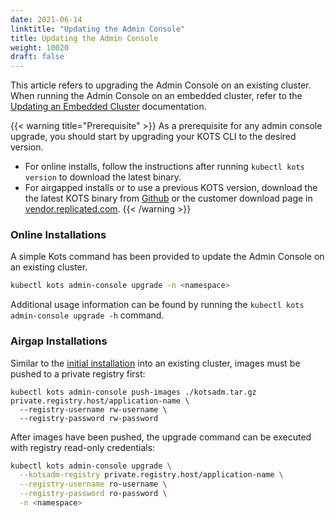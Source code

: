 ```yaml
---
date: 2021-06-14
linktitle: "Updating the Admin Console"
title: Updating the Admin Console
weight: 10020
draft: false
---
```


This article refers to upgrading the Admin Console on an existing cluster. 
When running the Admin Console on an embedded cluster, refer to the [Updating an Embedded Cluster](/kotsadm/updating/updating-embedded-cluster/) documentation.

{{< warning title="Prerequisite" >}}
As a prerequisite for any admin console upgrade, you should start by upgrading your KOTS CLI to the desired version.
* For online installs, follow the instructions after running `kubectl kots version` to download the latest binary.
* For airgapped installs or to use a previous KOTS version, download the the latest KOTS binary from [Github](https://github.com/replicatedhq/kots/releases) or the customer download page in [vendor.replicated.com](https://vendor.replicated.com).
{{< /warning >}}

### Online Installations

A simple Kots command has been provided to update the Admin Console on an existing cluster.

```bash
kubectl kots admin-console upgrade -n <namespace>
```

Additional usage information can be found by running the `kubectl kots admin-console upgrade -h` command.

### Airgap Installations

Similar to the [initial installation](/kotsadm/installing/airgap-packages/#kots-install) into an existing cluster, images must be pushed to a private registry first:

```shell
kubectl kots admin-console push-images ./kotsadm.tar.gz private.registry.host/application-name \
  --registry-username rw-username \
  --registry-password rw-password
```

After images have been pushed, the upgrade command can be executed with registry read-only credentials:

```bash
kubectl kots admin-console upgrade \
  --kotsadm-registry private.registry.host/application-name \
  --registry-username ro-username \
  --registry-password ro-password \
  -n <namespace>
```
